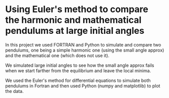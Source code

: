 # Using Euler's method to compare the harmonic and mathematical pendulums at large initial angles

In this project we used FORTRAN and Python to simulate and compare two pendulums, one being a simple harmonic one (using the small angle approx) and the mathematical one (which does not use it).  

We simulated large initial angles to see how the small angle approx fails when we start farther from the equilibrium and leave the local minima.

We used the Euler's method for differential equations to simulate both pendulums in Fortran and then used Python (numpy and matplotlib) to plot the data.

